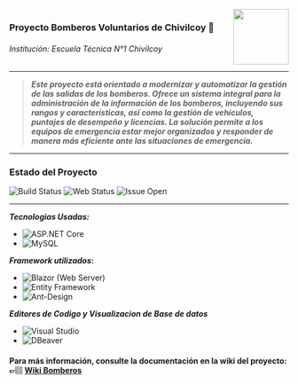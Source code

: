 <img align="right" width="100" height="100" src="https://i.imgur.com/FfLsdB7.png">

### Proyecto Bomberos Voluntarios de Chivilcoy 🚒
###### Institución: Escuela Técnica N°1 Chivilcoy</h6>

---

> ***Este proyecto está orientado a modernizar y automatizar la gestión de las salidas de los bomberos. Ofrece un sistema integral para la administración de la información de los bomberos, incluyendo sus rangos y características, así como la gestión de vehículos, puntajes de desempeño y licencias. La solución permite a los equipos de emergencia estar mejor organizados y responder de manera más eficiente ante las situaciones de emergencia.***

---

### Estado del Proyecto
![Build Status](https://github.com/EEST1Chivilcoy/BomberosVoluntariosChivilcoy/actions/workflows/master_bomberos.yml/badge.svg)
![Web Status](https://img.shields.io/website-up-down-green-red/http/bomberos.azurewebsites.net)
![Issue Open](https://img.shields.io/github/issues/EEST1Chivilcoy/BomberosVoluntariosChivilcoy.svg)

---

***Tecnologias Usadas:*** 
- ![ASP.NET Core](https://img.shields.io/badge/ASP.NET%20Core-%23006B75.svg?style=for-the-badge&logo=aspnetcore&logoColor=white)
- ![MySQL](https://img.shields.io/badge/mysql-4479A1.svg?style=for-the-badge&logo=mysql&logoColor=white)

***Framework utilizados:***
- ![Blazor](https://img.shields.io/badge/blazor-%235C2D91.svg?style=for-the-badge&logo=blazor&logoColor=white) (Web Server)
- ![Entity Framework](https://img.shields.io/badge/Entity%20Framework-%23076D57.svg?style=for-the-badge&logo=entity-framework&logoColor=white)
- ![Ant-Design](https://img.shields.io/badge/-AntDesign-%230170FE?style=for-the-badge&logo=ant-design&logoColor=white)

***Editores de Codigo y Visualizacion de Base de datos***
- ![Visual Studio](https://img.shields.io/badge/Visual_Studio-5C2D91?style=for-the-badge&logo=visual%20studio&logoColor=white)
- ![DBeaver](https://img.shields.io/badge/DBeaver-1f425f?style=for-the-badge&logo=dbeaver&logoColor=white)

#### Para más información, consulte la documentación en la wiki del proyecto: 👉🏼 [Wiki Bomberos](https://github.com/EEST1Chivilcoy/BomberosVoluntariosChivilcoy/wiki "Wiki Bomberos")
